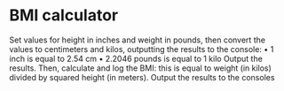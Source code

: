 # BMI calculator
Set values for height in inches and weight in pounds, then convert the values to
centimeters and kilos, outputting the results to the console:
• 1 inch is equal to 2.54 cm
• 2.2046 pounds is equal to 1 kilo
Output the results. Then, calculate and log the BMI: this is equal to weight (in kilos)
divided by squared height (in meters). Output the results to the consoles